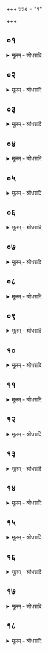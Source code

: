 +++
title = "१"

+++


## ०१
<details><summary>मूलम् - श्रीधरादि</summary>

अ᳘थ प्प्रातर्ग्गो᳘तमस्य॥  
चतुरुत्तर स्तो᳘मो भवति त᳘स्य चतसृ᳘षु बहिष्पवमान᳘मष्टा᳘स्वष्टास्वा᳘ज्यानि द्वादश᳘सु मा᳘ध्यन्दिनः प᳘वमानः षोडश᳘सु पृष्ठा᳘नि व्विᳫँ᳭शत्यामा᳘र्भ्भवः प᳘वमानश्च᳘तुर्व्विᳫँ᳭शत्यामग्निष्टोमसाम[[!!]]॥
</details>

## ०२
<details><summary>मूलम् - श्रीधरादि</summary>

त᳘स्य है᳘के॥  
(के ऽग्नि) अग्निष्टोमसाम च᳘तुःसाम कुर्व्वन्ति᳘ नाग्निष्टोमो᳘ नोक्थ्य᳘ ऽइ᳘ति व्व᳘दन्तस्तद्य᳘दि त᳘था कुर्य्युः᳘ सार्द्ध᳘ᳫँ᳘ स्तोत्रि᳘यᳫँ᳭ शस्त्वा᳘ सार्द्धम᳘नुरूपᳫँ᳭ शᳫँ᳭सेद्रथन्तर᳘म्पृष्ठᳫँ᳭ रा᳘थन्तरᳫँ᳭ शस्त्र᳘मग्निष्टोमो᳘ यज्ञस्ते᳘नेमं᳘ लोक᳘मृध्नोति॥
</details>

## ०३
<details><summary>मूलम् - श्रीधरादि</summary>

(त्ये᳘) ए᳘कविᳫँ᳭शतिः सवनी᳘याः पश᳘वः॥  
स᳘र्व्व ऽआग्नेयास्ते᳘षाᳫँ᳭ समानङ्कर्म्मे᳘त्यु है᳘क ऽआहुर्द्वे᳘ त्वे᳘वैते᳘ ऽएकादशि᳘न्यावा᳘लभेत य᳘ ऽए᳘वैकादशिने᳘षु का᳘मस्त᳘स्य का᳘मस्या᳘प्त्यै॥
</details>

## ०४
<details><summary>मूलम् - श्रीधरादि</summary>

स᳘ᳫँ᳘स्थिते ऽग्निष्टोमे[[!!]]॥  
प᳘रित्दृतासु व्व᳘सतीव᳘रीष्वध्वर्य्यु᳘रन्नहोमा᳘ञ्जुहोति ते᳘षामुक्तम्ब्रा᳘ह्मणम्प्राणा᳘य स्वा᳘हा ऽपाना᳘य स्वाहे᳘ति द्वादश᳘भिरनुवाकैर्द्वा᳘दश मा᳘साः सम्वत्सरः स᳘र्व्वᳫँ᳭ सम्वत्सरः स᳘र्व्वमश्वमेधः स᳘र्व्वस्या᳘प्त्यै स᳘र्व्वस्या᳘वरुद्ध्यै॥
</details>

## ०५
<details><summary>मूलम् - श्रीधरादि</summary>

(द्ध्या ऽए) एकविᳫँ᳭श᳘म्मध्यमम᳘हर्भ्भवति॥  
(त्य) असौ वा᳘ ऽआदित्य᳘ ऽएकविᳫँ᳭शः[[!!]] सो ऽश्वमेधः स्वे᳘नै᳘वैनᳫँ᳭ स्तो᳘मेन स्वा᳘यां देव᳘तायाम्प्र᳘तिष्ठापयति त᳘स्मादेकविᳫँ᳭शम्[[!!]]॥
</details>

## ०६
<details><summary>मूलम् - श्रीधरादि</summary>

य᳘द्वे᳘वैकविᳫँ᳭श᳘म्[[!!]]॥  
(मे) एकविᳫँ᳭शो वै पु᳘रुषो द᳘श ह᳘स्त्या ऽअङ्गु᳘लयो द᳘श पा᳘द्या ऽआ᳘त्मैकविᳫँ᳭शस्त᳘दने᳘नैकविᳫँ᳭शे᳘नात्म᳘नैत᳘स्मिन्नेकविᳫँ᳭शे᳘ प्रतिष्ठा᳘याम्प्र᳘तितिष्ठति त᳘स्मादेकविᳫँ᳭शम्[[!!]]॥
</details>

## ०७
<details><summary>मूलम् - श्रीधरादि</summary>

य᳘द्वे᳘वैकविᳫँ᳭श᳘म्॥  
(मे) एकविᳫँ᳭शो वै स्तो᳘मानाम्प्रतिष्ठा᳘ बहु ख᳘लु वा᳘ ऽएत᳘देत᳘स्मिन्न᳘हन्युच्चावच᳘मिव क᳘र्म्म क्रियते तद्य᳘देत᳘देत᳘स्मिन्न᳘हन्युच्चावच᳘म्बहु क᳘र्म्म क्रिय᳘ते त᳘देत᳘स्मिन्नेकविᳫँ᳭शे᳘ प्रतिष्ठा᳘याम्प्र᳘तिष्ठितं क्रियाता ऽइ᳘ति त᳘स्माद्वे᳘वैत᳘देकविᳫँ᳭शम᳘हः॥
</details>

## ०८
<details><summary>मूलम् - श्रीधरादि</summary>

(स्त᳘) त᳘स्य प्रातःसवन᳘म्॥  
(म) अग्निं त᳘म्मन्ये यो व्व᳘सुरि᳘ति हो᳘ता पा᳘ङ्क्तमा᳘ज्यᳫँ᳭ शस्त्वै᳘काहिकमुपस᳘ᳫँ᳘शᳫँ᳭सति बा᳘र्हतञ्च प्र᳘ ऽउगम्माधुच्छन्दस᳘ञ्च त्रिचश᳘ ऽउभे स᳘ᳫँ᳘शᳫँ᳭सति यश्च[[!!]] बा᳘र्हते प्र᳘ ऽउगे का᳘मो य᳘ ऽउ च माधुच्छन्दसे त᳘योरुभ᳘योः का᳘मयोरा᳘प्त्यै कॢप्त᳘म्प्रातःसवनम्[[!!]]॥
</details>

## ०९
<details><summary>मूलम् - श्रीधरादि</summary>

(म) अथा᳘तो मा᳘ध्यन्दिनᳫँ᳭ स᳘वनम्॥  
(म᳘) अ᳘तिच्छन्दाः प्रतिप᳘न्मरुत्वती᳘यस्य त्रि᳘कद्रुकेषु महिषो य᳘वाशिरमि᳘त्यतिष्ठा वा᳘ ऽएषा छ᳘न्दसां य᳘दतिच्छन्दा ऽअतिष्ठा᳘ ऽअश्वमेधो᳘ यज्ञा᳘नामश्वमेध᳘स्यैवा᳘प्त्यै᳘ सै᳘षैव त्रिः᳘ शस्ता᳘ त्रिचः स᳘म्पद्यते ते᳘नो तं का᳘ममाप्नोति य᳘स्त्रिच᳘ ऽइदं᳘ व्वसो सुतम᳘न्ध ऽइ᳘त्यनुचर᳘ ऽएष᳘ ऽएव नि᳘त्य ऽएकाहातान᳘ ऽइत्था हि सो᳘म ऽइन्म᳘दे ऽविता᳘सि सुन्वतो᳘ व्वृक्त᳘बर्हिष ऽइ᳘ति पङ्क्ती᳘श्च ष᳘ट्पदाश्च शस्त्वै᳘काहिके निवि᳘दन्दधाती᳘ति[[!!]] मरुत्वती᳘यम्॥
</details>

## १०
<details><summary>मूलम् - श्रीधरादि</summary>

(म) अथा᳘तो नि᳘ष्केवल्यम्॥  
(म्म) महा᳘नाम्न्यः पृष्ठ᳘म्भवन्ति सा᳘नुरूपाः स᳘प्प्रगाथाः शᳫँ᳭सति सर्व्वे वै का᳘मा महा᳘नाम्नीषु स᳘र्व्वे का᳘मा ऽअश्वमेधे स᳘र्व्वेषाङ्का᳘मानामा᳘प्त्या ऽइ᳘न्द्रो म᳘दाय व्वावृधे᳘ प्प्रेदम्ब्र᳘ह्म व्वृत्रतू᳘र्य्येष्वाविथे᳘ति पङ्क्ती᳘श्च ष᳘ट्पदाश्च शस्त्वै᳘काहिके निवि᳘दन्दधाति कॢप्तम्मा᳘ध्यन्दिनᳫँ᳭ स᳘वनम्॥
</details>

## ११
<details><summary>मूलम् - श्रीधरादि</summary>

(म) अथा᳘तस्तृतीयसवनम्॥  
(म᳘) अ᳘तिच्छन्दा ऽएव᳘ प्रतिप᳘द्वैश्वदेव᳘स्याभि त्य᳘न्देव᳘ᳫँ᳘ सविता᳘रमो᳘ण्योरि᳘ति त᳘स्या ऽएत᳘देव ब्रा᳘ह्मणं य᳘त्पूर्व्वस्या ऽअभि᳘ त्वा देव सवितरि᳘त्यनुच᳘रो ऽभिवा᳘नभि᳘भूत्यै रूपमु᳘दुष्य᳘ देवः᳘ सविता द᳘मूना ऽइ᳘ति सावित्र᳘ᳫँ᳘ शस्त्वै᳘काहिके निवि᳘दन्दधाति मही द्या᳘वापृथिवी᳘ ऽइह ज्ये᳘ष्ठे ऽइ᳘ति चतुर्ऋच᳘न्द्यावापृथिवी᳘यᳫँ᳭ शस्त्वै᳘काहिके निवि᳘दन्दधात्यृभु᳘र्व्वि᳘भ्वा व्वा᳘ज ऽइ᳘न्द्रो नो ऽअच्छेत्या᳘र्भ्भवᳫँ᳭ शस्त्वै᳘काहिके निवि᳘दन्दधाति को नु᳘ वां मित्रावरुणावृतायन्नि᳘ति व्वैश्वदेव᳘ᳫँ᳘ शस्त्वै᳘काहिके निवि᳘दन्दधाती᳘ति व्वैश्वदेवम्॥
</details>

## १२
<details><summary>मूलम् - श्रीधरादि</summary>

(म) अथा᳘त ऽआग्निमारुत᳘म्॥  
(म्मू) मूर्द्धा᳘नन्दिवो᳘ ऽअरति᳘म्पृथिव्या ऽइ᳘ति व्वैश्वानरी᳘यᳫँ᳭ शस्त्वै᳘काहिके निवि᳘दन्दधात्या᳘ रुद्रास ऽइ᳘न्द्रवन्तः सजो᳘षस ऽइ᳘ति मारुत᳘ᳫँ᳘ शस्त्वै᳘काहिके निवि᳘दन्दधातीम᳘मूषु᳘वो ऽअ᳘तिथिमुषर्ब्बुधमि᳘ति नवर्च्च᳘ञ्जातवेदसी᳘यᳫँ᳭ शस्त्वै᳘काहिके निवि᳘दन्दधाति तद्यदै᳘काहिकानि निविद्धा᳘नानि भ᳘वन्ति प्रतिष्ठा वै ज्यो᳘तिष्तोमः प्प्रतिष्ठा᳘या ऽअ᳘प्रच्युत्यै॥
</details>

## १३
<details><summary>मूलम् - श्रीधरादि</summary>

त᳘स्यैते᳘ पशवो[[!!]] भवन्ति॥  
(न्त्य᳘) अ᳘श्वस्तूपरो᳘ गोमृग ऽइ᳘ति प᳘ञ्चदश प᳘र्य्यङ्ग्यास्ते᳘षामुक्तम्ब्रा᳘ह्मणम᳘थैत᳘ ऽआरण्या᳘ व्वसन्ता᳘य कपि᳘ञ्जलाना᳘लभते ग्ग्रीष्मा᳘य कलवि᳘ङ्कान्वर्ष्षा᳘भ्यस्तित्ति᳘रीनिति[[!!]] ते᳘षाम्वे᳘वोक्तम्॥
</details>

## १४
<details><summary>मूलम् - श्रीधरादि</summary>

(म᳘) अ᳘थैताने᳘कविᳫँ᳭शतये॥  
चातुर्म्मास्यदेवता᳘भ्य ऽए᳘कविᳫँ᳭शतिमेकविᳫँ᳭शतिम्पशूना᳘लभत ऽएता᳘वन्तो वै स᳘र्व्वे देवा या᳘वत्यश्चातुर्मास्यदेवताः स᳘र्व्वे का᳘मा ऽअश्वमेधे स᳘र्व्वान्देवा᳘न्प्रीत्वा स᳘र्व्वान्का᳘मानाप्नवानी᳘ति न त᳘था कुर्य्यात्॥
</details>

## १५
<details><summary>मूलम् - श्रीधरादि</summary>

(त्स) सप्त᳘दशैव᳘ पशू᳘न्मध्यमे यू᳘प ऽआ᳘लभेत॥  
प्रजा᳘पतिः सप्तदशः स᳘र्व्वᳫँ᳭ सप्तदशः स᳘र्व्वमश्वमेधः स᳘र्व्वस्या᳘प्त्यै स᳘र्व्वस्या᳘वरुद्ध्यै षो᳘डश षोडशे᳘तरेषु षो᳘डश कलम्वा᳘ ऽइदᳫँ᳭ स᳘र्व्वᳫँ᳭ स᳘र्व्वमश्वमेधः स᳘र्व्वस्या᳘प्त्यै स᳘र्व्वस्या᳘वरुद्ध्यै त्र᳘योदश त्रयोदशारण्या᳘नाकाशेष्वा᳘लभते त्र᳘योदश मा᳘साः सम्वत्सरः स᳘र्व्वᳫँ᳭ सम्वत्सरः स᳘र्व्वमश्वमेधः स᳘र्व्वस्या᳘प्त्यै स᳘र्व्वस्या᳘वरुद्ध्यै॥
</details>

## १६
<details><summary>मूलम् - श्रीधरादि</summary>

(द्ध्या ऽअ᳘) अ᳘थ पुरा᳘ बहिष्पवमानात्॥  
(द᳘) अ᳘श्वन्नि᳘क्त्वोदा᳘नयन्ति ते᳘न प᳘वमानाय सर्प्पन्ति त᳘स्योक्तम्ब्रा᳘ह्मणᳫँ᳭ स्तुते᳘ बहिष्पवमाने᳘ ऽश्वमास्तावमा᳘क्रमयन्ति स यद्य᳘व वा जि᳘घ्रेद्वि᳘ वा व᳘र्त्तेत स᳘मृद्धो मे यज्ञ ऽइ᳘ति ह व्विद्यात्त᳘मुपाकृ᳘त्याध्वर्य्यु᳘राह हो᳘तरभि᳘ष्टुही᳘ति त᳘मेकादश᳘भिर्हो᳘ता ऽभि᳘ष्टौति॥
</details>

## १७
<details><summary>मूलम् - श्रीधरादि</summary>

यद᳘क्रन्दः प्रथमं जा᳘यमान ऽइ᳘ति॥  
त्रिः᳘ प्रथम᳘या त्रि᳘रुत्तम᳘या ताः प᳘ञ्चदश स᳘म्पद्यन्ते पञ्चदशो वै व्व᳘ज्ज्रो व्वी᳘र्य्यम्व᳘ज्ज्रो व्व᳘ज्ज्रेणै᳘वैत᳘द्वी᳘र्य्येण य᳘जमानः पुर᳘स्तात्पाप्मा᳘नम᳘पहते तद्वै य᳘जमानायैव व्व᳘ज्ज्रः प्र᳘दीयते[[!!]] यो ऽस्य तृ᳘त्यस्तᳫँ᳭ स्त᳘र्त्तव ऽउ᳘प प्रा᳘गाच्छ᳘सनम्वाज्यर्व्वो᳘प प्प्रा᳘गात्परमं य᳘त्सध᳘स्थमि᳘ति॥
</details>

## १८
<details><summary>मूलम् - श्रीधरादि</summary>

(त्ये) एते᳘ ऽउद्धृ᳘त्य॥  
मा᳘ नो मित्रो व्व᳘रुणो ऽअय्य᳘र्मा ऽऽयुरि᳘त्येत᳘त्सूक्तम᳘ध्रिगावा᳘वपति च᳘तुस्त्रिᳫँ᳭शद्वाजि᳘नो देव᳘बन्धोरि᳘त्युहै᳘क ऽएताम्व᳘ङ्क्रीणाम्पुर᳘स्ताद्दधति नेद᳘नायतने प्रणवन्द᳘धामेत्य᳘थो ने᳘देकवचने᳘न बहुवचन᳘म्व्यवा᳘यामे᳘ति न त᳘था कुर्य्यात्सार्द्ध᳘मेव᳘ सूक्तमा᳘वपेदु᳘प प्रा᳘गाच्छ᳘सनं वाज्यर्व्वो᳘प प्रा᳘गात्परमं य᳘त्सध᳘स्थमि᳘ति॥
</details>